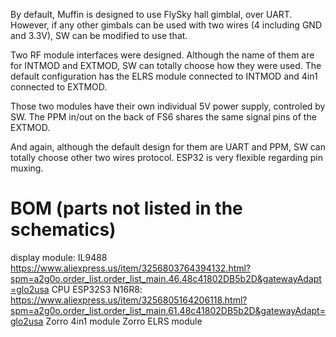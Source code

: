 
By default, Muffin is designed to use FlySky hall gimblal, over UART. However, if any other gimbals can be used with two wires (4 including GND and 3.3V), SW can be modified to use that.

Two RF module interfaces were designed. Although the name of them are for INTMOD and EXTMOD, SW can totally choose how they were used. The default configuration has the ELRS module connected to INTMOD and 4in1 connected to EXTMOD.

Those two modules have their own individual 5V power supply, controled by SW.
The PPM in/out on the back of FS6 shares the same signal pins of the EXTMOD.

And again, although the default design for them are UART and PPM, SW can totally choose other two wires protocol. ESP32 is very flexible regarding pin muxing.

# BOM (parts not listed in the schematics)
display module: IL9488 https://www.aliexpress.us/item/3256803764394132.html?spm=a2g0o.order_list.order_list_main.46.48c41802DB5b2D&gatewayAdapt=glo2usa
CPU ESP32S3 N16R8: https://www.aliexpress.us/item/3256805164206118.html?spm=a2g0o.order_list.order_list_main.61.48c41802DB5b2D&gatewayAdapt=glo2usa
Zorro 4in1 module
Zorro ELRS module
